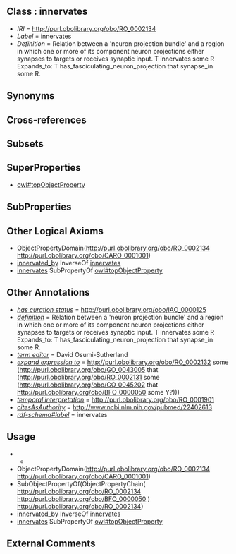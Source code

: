 
## Class : innervates

 * *IRI* = http://purl.obolibrary.org/obo/RO_0002134
 * *Label* = innervates
 * *Definition* = Relation between a 'neuron projection bundle' and a region in which one or more of its component neuron projections either synapses to targets or receives synaptic input.
T innervates some R
Expands_to: T has_fasciculating_neuron_projection that synapse_in some R.

## Synonyms


## Cross-references


## Subsets


## SuperProperties

 * [owl#topObjectProperty](../../ty/owl#topObjectProperty.md)

## SubProperties


## Other Logical Axioms

 * ObjectPropertyDomain(<http://purl.obolibrary.org/obo/RO_0002134> <http://purl.obolibrary.org/obo/CARO_0001001>)
 * [innervated_by](../../RO/05/RO_0002005.md) InverseOf [innervates](../../RO/34/RO_0002134.md)
 * [innervates](../../RO/34/RO_0002134.md) SubPropertyOf [owl#topObjectProperty](../../ty/owl#topObjectProperty.md)

## Other Annotations

 * *[has curation status](../../IAO/14/IAO_0000114.md)* = http://purl.obolibrary.org/obo/IAO_0000125
 * *[definition](../../IAO/15/IAO_0000115.md)* = Relation between a 'neuron projection bundle' and a region in which one or more of its component neuron projections either synapses to targets or receives synaptic input.
T innervates some R
Expands_to: T has_fasciculating_neuron_projection that synapse_in some R.
 * *[term editor](../../IAO/17/IAO_0000117.md)* = David Osumi-Sutherland
 * *[expand expression to](../../IAO/24/IAO_0000424.md)* = <http://purl.obolibrary.org/obo/RO_0002132> some (<http://purl.obolibrary.org/obo/GO_0043005> that (<http://purl.obolibrary.org/obo/RO_0002131> some (<http://purl.obolibrary.org/obo/GO_0045202> that <http://purl.obolibrary.org/obo/BFO_0000050> some Y?)))
 * *[temporal interpretation](../../RO/00/RO_0001900.md)* = http://purl.obolibrary.org/obo/RO_0001901
 * *[citesAsAuthority](../../ty/citesAsAuthority.md)* = http://www.ncbi.nlm.nih.gov/pubmed/22402613
 * *[rdf-schema#label](../../el/rdf-schema#label.md)* = innervates

## Usage

 * -
 * ObjectPropertyDomain(<http://purl.obolibrary.org/obo/RO_0002134> <http://purl.obolibrary.org/obo/CARO_0001001>)
 * SubObjectPropertyOf(ObjectPropertyChain( <http://purl.obolibrary.org/obo/RO_0002134> <http://purl.obolibrary.org/obo/BFO_0000050> ) <http://purl.obolibrary.org/obo/RO_0002134>)
 * [innervated_by](../../RO/05/RO_0002005.md) InverseOf [innervates](../../RO/34/RO_0002134.md)
 * [innervates](../../RO/34/RO_0002134.md) SubPropertyOf [owl#topObjectProperty](../../ty/owl#topObjectProperty.md)

## External Comments

